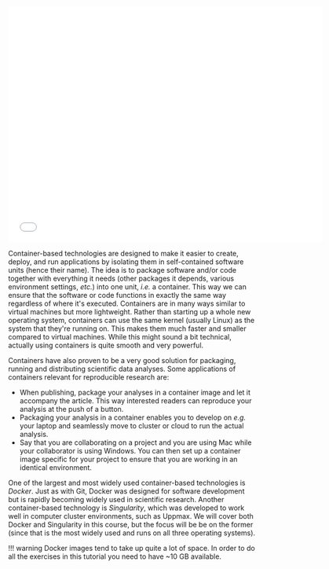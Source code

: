 <iframe id="iframepdf" src="../../../lectures/containers/containers.pdf" frameborder="0" width="640" height="480" allowfullscreen="true" mozallowfullscreen="true" webkitallowfullscreen="true"></iframe>

Container-based technologies are designed to make it easier to create, deploy,
and run applications by isolating them in self-contained software units (hence
their name). The idea is to package software and/or code together with
everything it needs (other packages it depends, various environment settings,
*etc.*) into one unit, *i.e.* a container. This way we can ensure that the
software or code functions in exactly the same way regardless of where it's
executed. Containers are in many ways similar to virtual machines but more
lightweight. Rather than starting up a whole new operating system, containers
can use the same kernel (usually Linux) as the system that they're running on.
This makes them much faster and smaller compared to virtual machines. While
this might sound a bit technical, actually using containers is quite smooth and
very powerful.

Containers have also proven to be a very good solution for packaging, running
and distributing scientific data analyses. Some applications of containers
relevant for reproducible research are:

* When publishing, package your analyses in a container image and let it
  accompany the article. This way interested readers can reproduce your analysis
  at the push of a button.
* Packaging your analysis in a container enables you to develop on *e.g.* your
  laptop and seamlessly move to cluster or cloud to run the actual analysis.
* Say that you are collaborating on a project and you are using Mac while your
  collaborator is using Windows. You can then set up a container image specific
  for your project to ensure that you are working in an identical environment.

One of the largest and most widely used container-based technologies is
*Docker*. Just as with Git, Docker was designed for software development but is
rapidly becoming widely used in scientific research. Another container-based
technology is *Singularity*, which was developed to work well in computer
cluster environments, such as Uppmax. We will cover both Docker and Singularity
in this course, but the focus will be be on the former (since that is the most
widely used and runs on all three operating systems).

!!! warning
    Docker images tend to take up quite a lot of space. In order to do all
    the exercises in this tutorial you need to have ~10 GB available.
